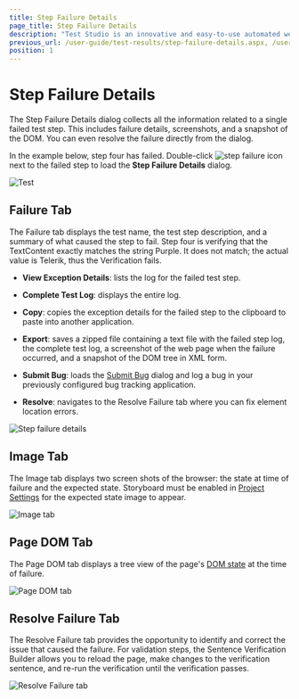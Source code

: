 ```yaml
---
title: Step Failure Details
page_title: Step Failure Details
description: "Test Studio is an innovative and easy-to-use automated web, WPF and load testing solution. Test Studio tests support essential technologies like ASP.NET AJAX, Silverlight, PHP and MVC. HTML5, Testing framework, functional testing, performance testing, load testing, exploratory testing, manual testing."
previous_url: /user-guide/test-results/step-failure-details.aspx, /user-guide/test-results/step-failure-details, /getting-started/step-failure-details
position: 1
---
```

# Step Failure Details #

The Step Failure Details dialog collects all the information related to a single failed test step. This includes failure details, screenshots, and a snapshot of the DOM. You can even resolve the failure directly from the dialog.


In the example below, step four has failed. Double-click ![step failure icon][1] next to the failed step to load the **Step Failure Details** dialog.

![Test][2]

## Failure Tab ##

The Failure tab displays the test name, the test step description, and a summary of what caused the step to fail. Step four is verifying that the TextContent exactly matches the string Purple. It does not match; the actual value is Telerik, thus the Verification fails.

* **View Exception Details**: lists the log for the failed test step.

* **Complete Test Log**: displays the entire log.

* **Copy**: copies the exception details for the failed step to the clipboard to paste into another application.

* **Export**: saves a zipped file containing a text file with the failed step log, the complete test log, a screenshot of the web page when the failure occurred, and a snapshot of the DOM tree in XML form.

* **Submit Bug**: loads the <a href="/features/integration/bug-tracking/submit-bug" target="_blank">Submit Bug</a> dialog and log a bug in your previously configured bug tracking application.

* **Resolve**: navigates to the Resolve Failure tab where you can fix element location errors.

![Step failure details][3]

## Image Tab ##

The Image tab displays two screen shots of the browser: the state at time of failure and the expected state. Storyboard must be enabled in <a href="/features/project-settings/recording-options" target="_blank">Project Settings</a> for the expected state image to appear.

![Image tab][4]

## Page DOM Tab ##

The Page DOM tab displays a tree view of the page's <a href="/troubleshooting-guide/troubleshooting-tools-tg/using-the-dom-on-failure" target="_blank">DOM state</a> at the time of failure.

![Page DOM tab][5]

## Resolve Failure Tab ##

The Resolve Failure tab provides the opportunity to identify and correct the issue that caused the failure. For validation steps, the Sentence Verification Builder allows you to reload the page, make changes to the verification sentence, and re-run the verification until the verification passes.

![Resolve Failure tab][6]

[1]: /img/getting-started/test-results/step-failure-details/fig1.png
[2]: /img/getting-started/test-results/step-failure-details/fig2.png
[3]: /img/getting-started/test-results/step-failure-details/fig3.png
[4]: /img/getting-started/test-results/step-failure-details/fig4.png
[5]: /img/getting-started/test-results/step-failure-details/fig5.png
[6]: /img/getting-started/test-results/step-failure-details/fig6.png